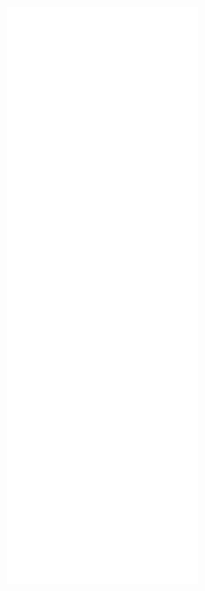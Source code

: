 <p align="center"><img src="/github-metrics.svg" alt="Metrics"></p>

<div align="center">
    <a href="#"><img align="left" width="46%" alt="" src="https://github-readme-stats.zohan.tech/api?username=Mythos-404&show_icons=true&count_private=true&theme=tokyonight"></a>
    <a href="#"><img align="right" width="49%" alt="" src="https://github-readme-streak-stats.herokuapp.com/?user=Mythos-404&theme=tokyonight"></a>
</div>

<!--
**Mythos-404/Mythos-404** is a ✨ _special_ ✨ repository because its `README.md` (this file) appears on your GitHub profile.

Here are some ideas to get you started:

- 🔭 I’m currently working on ...
- 🌱 I’m currently learning ...
- 👯 I’m looking to collaborate on ...
- 🤔 I’m looking for help with ...
- 💬 Ask me about ...
- 📫 How to reach me: ...
- 😄 Pronouns: ...
- ⚡ Fun fact: ...
-->
